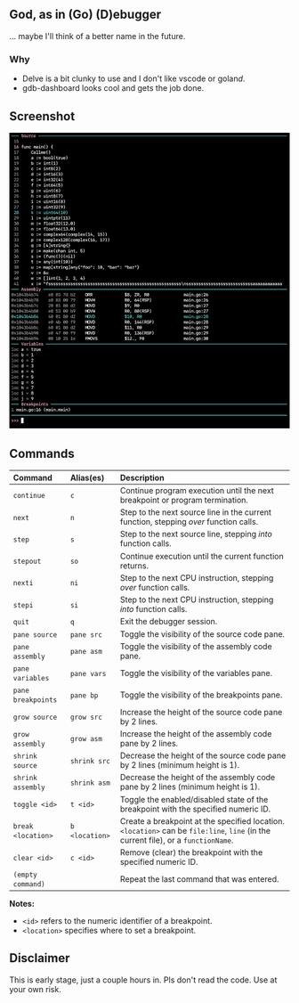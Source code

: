 ## God, as in (Go) (D)ebugger

... maybe I'll think of a better name in the future.

### Why

- Delve is a bit clunky to use and I don't like vscode or golan*d*.
- gdb-dashboard looks cool and gets the job done.

## Screenshot

![Screenshot](/.github/screenshot.png)

## Commands

| Command             | Alias(es)         | Description                                                                              |
| :------------------ | :---------------- | :--------------------------------------------------------------------------------------- |
| `continue`          | `c`               | Continue program execution until the next breakpoint or program termination.             |
| `next`              | `n`               | Step to the next source line in the current function, stepping *over* function calls.      |
| `step`              | `s`               | Step to the next source line, stepping *into* function calls.                            |
| `stepout`           | `so`              | Continue execution until the current function returns.                                   |
| `nexti`             | `ni`              | Step to the next CPU instruction, stepping *over* function calls.                        |
| `stepi`             | `si`              | Step to the next CPU instruction, stepping *into* function calls.                        |
| `quit`              | `q`               | Exit the debugger session.                                                               |
| `pane source`       | `pane src`        | Toggle the visibility of the source code pane.                                           |
| `pane assembly`     | `pane asm`        | Toggle the visibility of the assembly code pane.                                         |
| `pane variables`    | `pane vars`       | Toggle the visibility of the variables pane.                                             |
| `pane breakpoints`  | `pane bp`         | Toggle the visibility of the breakpoints pane.                                           |
| `grow source`       | `grow src`        | Increase the height of the source code pane by 2 lines.                                  |
| `grow assembly`     | `grow asm`        | Increase the height of the assembly code pane by 2 lines.                                |
| `shrink source`     | `shrink src`      | Decrease the height of the source code pane by 2 lines (minimum height is 1).            |
| `shrink assembly`   | `shrink asm`      | Decrease the height of the assembly code pane by 2 lines (minimum height is 1).          |
| `toggle <id>`       | `t <id>`          | Toggle the enabled/disabled state of the breakpoint with the specified numeric ID.         |
| `break <location>`  | `b <location>`    | Create a breakpoint at the specified location. `<location>` can be `file:line`, `line` (in the current file), or a `functionName`. |
| `clear <id>`        | `c <id>`          | Remove (clear) the breakpoint with the specified numeric ID.                             |
| `(empty command)`   |                   | Repeat the last command that was entered.                                                |

**Notes:**

* `<id>` refers to the numeric identifier of a breakpoint.
* `<location>` specifies where to set a breakpoint.

## Disclaimer

This is early stage, just a couple hours in. Pls don't read the code. Use at your own risk.
